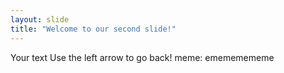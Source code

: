 ```yaml
---
layout: slide
title: "Welcome to our second slide!"
---
```

Your text
Use the left arrow to go back!
meme: emememememe
